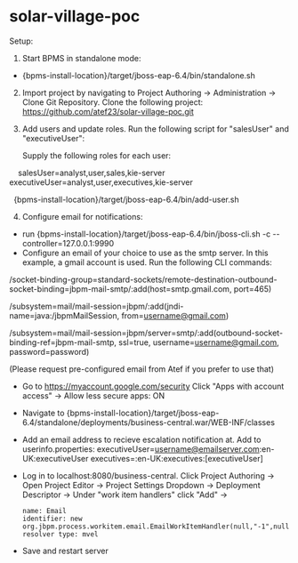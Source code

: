 # solar-village-poc

Setup:

1. Start BPMS in standalone mode:
  - {bpms-install-location}/target/jboss-eap-6.4/bin/standalone.sh

2. Import project by navigating to Project Authoring -> Administration -> Clone Git Repository. Clone the following project:
  https://github.com/atef23/solar-village-poc.git
  
3. Add users and update roles. Run the following script for "salesUser" and "executiveUser":
  
      Supply the following roles for each user:
      
        salesUser=analyst,user,sales,kie-server
        executiveUser=analyst,user,executives,kie-server
    
        {bpms-install-location}/target/jboss-eap-6.4/bin/add-user.sh

4. Configure email for notifications:
  - run {bpms-install-location}/target/jboss-eap-6.4/bin/jboss-cli.sh -c --controller=127.0.0.1:9990
  - Configure an email of your choice to use as the smtp server. In this example, a gmail account is used. Run the following    CLI commands: 
  
  /socket-binding-group=standard-sockets/remote-destination-outbound-socket-binding=jbpm-mail-smtp/:add(host=smtp.gmail.com, port=465)
  
 /subsystem=mail/mail-session=jbpm/:add(jndi-name=java:/jbpmMailSession, from=username@gmail.com)  
 
 /subsystem=mail/mail-session=jbpm/server=smtp/:add(outbound-socket-binding-ref=jbpm-mail-smtp, ssl=true, username=username@gmail.com, password=password)     
  
(Please request pre-configured email from Atef if you prefer to use that)

  - Go to https://myaccount.google.com/security Click "Apps with account access" -> Allow less secure apps: ON
  
  - Navigate to {bpms-install-location}/target/jboss-eap-6.4/standalone/deployments/business-central.war/WEB-INF/classes
  - Add an email address to recieve escalation notification at. Add to userinfo.properties:
      executiveUser=username@emailserver.com:en-UK:executiveUser
      executives=:en-UK:executives:[executiveUser]
      
  - Log in to localhost:8080/business-central. Click Project Authoring -> Open Project Editor -> Project Settings Dropdown ->       Deployment Descriptor -> Under "work item handlers" click "Add" -> 

        name: Email
        identifier: new org.jbpm.process.workitem.email.EmailWorkItemHandler(null,"-1",null,null,true)
        resolver type: mvel
        
  - Save and restart server
